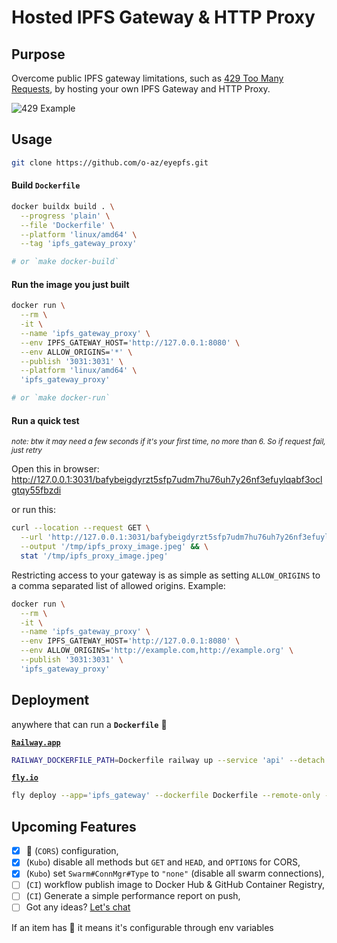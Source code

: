 # Hosted IPFS Gateway & HTTP Proxy

## Purpose

Overcome public IPFS gateway limitations, such as [429 Too Many Requests](https://developer.mozilla.org/en-US/docs/Web/HTTP/Status/429), by hosting your own IPFS Gateway and HTTP Proxy.

![429 Example](https://github-production-user-asset-6210df.s3.amazonaws.com/23618431/261382276-f08af99b-fad0-4076-afbf-91d41b428147.png)

## Usage

```sh
git clone https://github.com/o-az/eyepfs.git
```

#### Build **`Dockerfile`**

```sh
docker buildx build . \
  --progress 'plain' \
  --file 'Dockerfile' \
  --platform 'linux/amd64' \
  --tag 'ipfs_gateway_proxy'

# or `make docker-build`
```

#### Run the image you just built

```sh
docker run \
  --rm \
  -it \
  --name 'ipfs_gateway_proxy' \
  --env IPFS_GATEWAY_HOST='http://127.0.0.1:8080' \
  --env ALLOW_ORIGINS='*' \
  --publish '3031:3031' \
  --platform 'linux/amd64' \
  'ipfs_gateway_proxy'

# or `make docker-run`
```

#### Run a quick test

<sup> _note: btw it may need a few seconds if it's your first time, no more than 6. So if request fail, just retry_</sup>

Open this in browser: <http://127.0.0.1:3031/bafybeigdyrzt5sfp7udm7hu76uh7y26nf3efuylqabf3oclgtqy55fbzdi>

or run this:

```sh
curl --location --request GET \
  --url 'http://127.0.0.1:3031/bafybeigdyrzt5sfp7udm7hu76uh7y26nf3efuylqabf3oclgtqy55fbzdi' \
  --output '/tmp/ipfs_proxy_image.jpeg' && \
  stat '/tmp/ipfs_proxy_image.jpeg'
```

Restricting access to your gateway is as simple as setting `ALLOW_ORIGINS` to a comma separated list of allowed origins. Example:

```sh
docker run \
  --rm \
  -it \
  --name 'ipfs_gateway_proxy' \
  --env IPFS_GATEWAY_HOST='http://127.0.0.1:8080' \
  --env ALLOW_ORIGINS='http://example.com,http://example.org' \
  --publish '3031:3031' \
  'ipfs_gateway_proxy'
```

## Deployment

anywhere that can run a **`Dockerfile`** 🐳

[**`Railway.app`**](https://railway.app/)

```sh
RAILWAY_DOCKERFILE_PATH=Dockerfile railway up --service 'api' --detach --environment 'production'
```

[**`fly.io`**](https://fly.io/)

```sh
fly deploy --app='ipfs_gateway' --dockerfile Dockerfile --remote-only --detach --build-arg PORT=3031 --env IPFS_PROFILE='server' --env IPFS_GATEWAY_HOST='http://127.0.0.1:8080' --env ALLOW_ORIGINS='*'
```

## Upcoming Features

- [x] 🔨 (`CORS`) configuration,
- [x] (`Kubo`) disable all methods but `GET` and `HEAD`, and `OPTIONS` for CORS,
- [x] (`Kubo`) set `Swarm#ConnMgr#Type` to `"none"` (disable all swarm connections),
- [ ] (`CI`) workflow publish image to Docker Hub & GitHub Container Registry,
- [ ] (`CI`) Generate a simple performance report on push,
- [ ] Got any ideas? [Let's chat](https://github.com/o-az/eyepfs/issues/new)

If an item has 🔨 it means it's configurable through env variables
